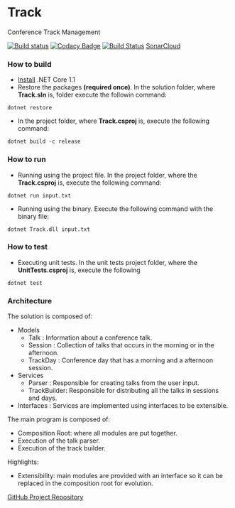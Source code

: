 # Track

Conference Track Management

[![Build status](https://ci.appveyor.com/api/projects/status/vkucwbq52709f00y?svg=true)](https://ci.appveyor.com/project/mstama/track)
[![Codacy Badge](https://api.codacy.com/project/badge/Grade/cd3657c3394c4f1e9df995017cdaa600)](https://www.codacy.com/app/marcostamashiro/Track?utm_source=github.com&amp;utm_medium=referral&amp;utm_content=mstama/Track&amp;utm_campaign=Badge_Grade)
[![Build Status](https://travis-ci.org/mstama/Track.svg?branch=master)](https://travis-ci.org/mstama/Track)
[SonarCloud](https://sonarcloud.io/dashboard/index/track-master)

### How to build

* [Install](https://www.microsoft.com/net/download/core#/current) .NET Core 1.1 
* Restore the packages **(required once)**. In the solution folder, where **Track.sln** is, folder execute the followin command:

```
dotnet restore
```

* In the project folder, where **Track.csproj** is, execute the following command: 

```
dotnet build -c release
```
### How to run

* Running using the project file. In the project folder, where the **Track.csproj** is, execute the following command: 

```
dotnet run input.txt
```

* Running using the binary. Execute the following command with the binary file:

```
dotnet Track.dll input.txt
```
### How to test

* Executing unit tests. In the unit tests project folder, where the **UnitTests.csproj** is, execute the following

```
dotnet test
```

### Architecture

The solution is composed of:

* Models
    * Talk        : Information about a conference talk.
    * Session     : Collection of talks that occurs in the morning or in the afternoon.
    * TrackDay    : Conference day that has a morning and a afternoon session.
* Services
    * Parser      : Responsible for creating talks from the user input.
    * TrackBuilder: Responsible for distributing all the talks in sessions and days.
* Interfaces     : Services are implemented using interfaces to be extensible.

The main program is composed of:

* Composition Root: where all modules are put together.
* Execution of the talk parser.
* Execution of the track builder.

Highlights:
* Extensibility: main modules are provided with an interface so it can be replaced in the composition root for evolution.

[GitHub Project Repository](https://github.com/mstama/Track)
